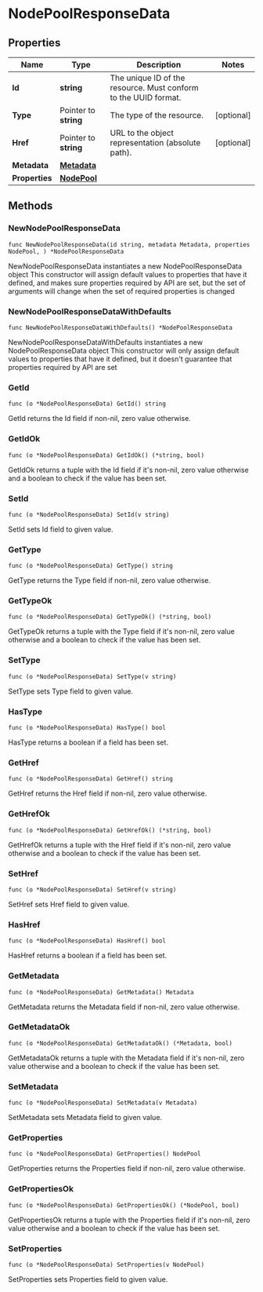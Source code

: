 # NodePoolResponseData

## Properties

|Name | Type | Description | Notes|
|------------ | ------------- | ------------- | -------------|
|**Id** | **string** | The unique ID of the resource. Must conform to the UUID format.  | |
|**Type** | Pointer to **string** | The type of the resource. | [optional] |
|**Href** | Pointer to **string** | URL to the object representation (absolute path). | [optional] |
|**Metadata** | [**Metadata**](Metadata.md) |  | |
|**Properties** | [**NodePool**](NodePool.md) |  | |

## Methods

### NewNodePoolResponseData

`func NewNodePoolResponseData(id string, metadata Metadata, properties NodePool, ) *NodePoolResponseData`

NewNodePoolResponseData instantiates a new NodePoolResponseData object
This constructor will assign default values to properties that have it defined,
and makes sure properties required by API are set, but the set of arguments
will change when the set of required properties is changed

### NewNodePoolResponseDataWithDefaults

`func NewNodePoolResponseDataWithDefaults() *NodePoolResponseData`

NewNodePoolResponseDataWithDefaults instantiates a new NodePoolResponseData object
This constructor will only assign default values to properties that have it defined,
but it doesn't guarantee that properties required by API are set

### GetId

`func (o *NodePoolResponseData) GetId() string`

GetId returns the Id field if non-nil, zero value otherwise.

### GetIdOk

`func (o *NodePoolResponseData) GetIdOk() (*string, bool)`

GetIdOk returns a tuple with the Id field if it's non-nil, zero value otherwise
and a boolean to check if the value has been set.

### SetId

`func (o *NodePoolResponseData) SetId(v string)`

SetId sets Id field to given value.


### GetType

`func (o *NodePoolResponseData) GetType() string`

GetType returns the Type field if non-nil, zero value otherwise.

### GetTypeOk

`func (o *NodePoolResponseData) GetTypeOk() (*string, bool)`

GetTypeOk returns a tuple with the Type field if it's non-nil, zero value otherwise
and a boolean to check if the value has been set.

### SetType

`func (o *NodePoolResponseData) SetType(v string)`

SetType sets Type field to given value.

### HasType

`func (o *NodePoolResponseData) HasType() bool`

HasType returns a boolean if a field has been set.

### GetHref

`func (o *NodePoolResponseData) GetHref() string`

GetHref returns the Href field if non-nil, zero value otherwise.

### GetHrefOk

`func (o *NodePoolResponseData) GetHrefOk() (*string, bool)`

GetHrefOk returns a tuple with the Href field if it's non-nil, zero value otherwise
and a boolean to check if the value has been set.

### SetHref

`func (o *NodePoolResponseData) SetHref(v string)`

SetHref sets Href field to given value.

### HasHref

`func (o *NodePoolResponseData) HasHref() bool`

HasHref returns a boolean if a field has been set.

### GetMetadata

`func (o *NodePoolResponseData) GetMetadata() Metadata`

GetMetadata returns the Metadata field if non-nil, zero value otherwise.

### GetMetadataOk

`func (o *NodePoolResponseData) GetMetadataOk() (*Metadata, bool)`

GetMetadataOk returns a tuple with the Metadata field if it's non-nil, zero value otherwise
and a boolean to check if the value has been set.

### SetMetadata

`func (o *NodePoolResponseData) SetMetadata(v Metadata)`

SetMetadata sets Metadata field to given value.


### GetProperties

`func (o *NodePoolResponseData) GetProperties() NodePool`

GetProperties returns the Properties field if non-nil, zero value otherwise.

### GetPropertiesOk

`func (o *NodePoolResponseData) GetPropertiesOk() (*NodePool, bool)`

GetPropertiesOk returns a tuple with the Properties field if it's non-nil, zero value otherwise
and a boolean to check if the value has been set.

### SetProperties

`func (o *NodePoolResponseData) SetProperties(v NodePool)`

SetProperties sets Properties field to given value.



